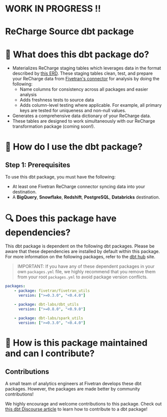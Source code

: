 # WORK IN PROGRESS !!

# ReCharge Source dbt package

# 📣 What does this dbt package do?
- Materializes ReCharge staging tables which leverages data in the format described by [this ERD](https://fivetran.com/docs/applications/recharge#schemainformation). These staging tables clean, test, and prepare your ReCharge data from [Fivetran's connector](https://fivetran.com/docs/applications/recharge) for analysis by doing the following:
  - Name columns for consistency across all packages and easier analysis
  - Adds freshness tests to source data
  - Adds column-level testing where applicable. For example,  all primary keys are tested for uniqueness and non-null values.
- Generates a comprehensive data dictionary of your ReCharge data.
- These tables are designed to work simultaneously with our ReCharge transformation package (coming soon!).

# 🎯 How do I use the dbt package?
## Step 1: Prerequisites
To use this dbt package, you must have the following:
- At least one Fivetran ReCharge connector syncing data into your destination.
- A **BigQuery**, **Snowflake**, **Redshift**, **PostgreSQL**, **Databricks** destination.
    
# 🔍 Does this package have dependencies?
This dbt package is dependent on the following dbt packages. Please be aware that these dependencies are installed by default within this package. For more information on the following packages, refer to the [dbt hub](https://hub.getdbt.com/) site.
> IMPORTANT: If you have any of these dependent packages in your own `packages.yml` file, we highly recommend that you remove them from your root `packages.yml` to avoid package version conflicts.
```yml
packages:
    - package: fivetran/fivetran_utils
      version: [">=0.3.0", "<0.4.0"]

    - package: dbt-labs/dbt_utils
      version: [">=0.8.0", "<0.9.0"]

    - package: dbt-labs/spark_utils
      version: [">=0.3.0", "<0.4.0"]
```
          
# 🙌 How is this package maintained and can I contribute?
## Contributions
A small team of analytics engineers at Fivetran develops these dbt packages. However, the packages are made better by community contributions! 

We highly encourage and welcome contributions to this package. Check out [this dbt Discourse article](https://discourse.getdbt.com/t/contributing-to-a-dbt-package/657) to learn how to contribute to a dbt package!
